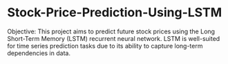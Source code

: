# Stock-Price-Prediction-Using-LSTM

Objective:
This project aims to predict future stock prices using the Long Short-Term Memory (LSTM) recurrent neural network. LSTM is well-suited for time series prediction tasks due to its ability to capture long-term dependencies in data.
